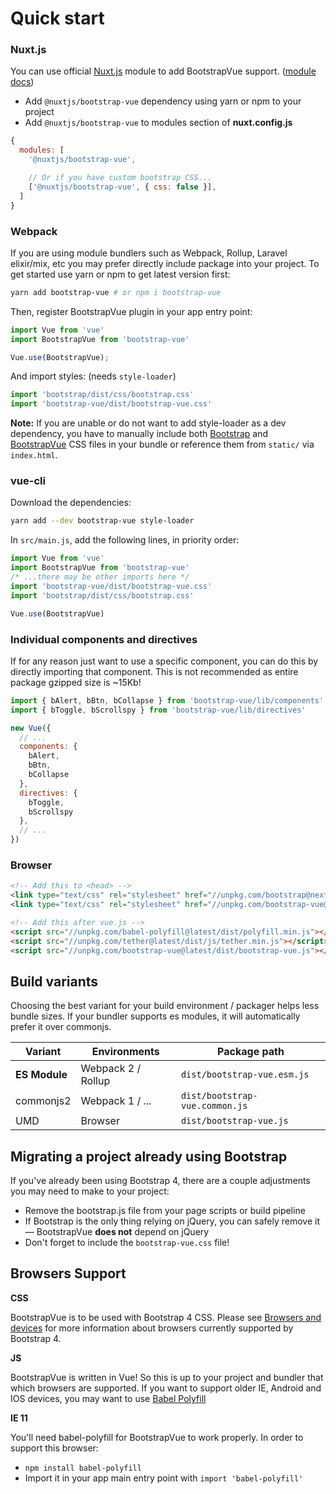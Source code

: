 # Quick start

### Nuxt.js
You can use official [Nuxt.js](https://nuxtjs.org) module to add BootstrapVue support. ([module docs](https://github.com/nuxt-community/modules/tree/master/modules/bootstrap-vue))

- Add `@nuxtjs/bootstrap-vue` dependency using yarn or npm to your project
- Add `@nuxtjs/bootstrap-vue` to modules section of **nuxt.config.js**

```js
{
  modules: [
    '@nuxtjs/bootstrap-vue',

    // Or if you have custom bootstrap CSS...
    ['@nuxtjs/bootstrap-vue', { css: false }],
  ]
}
```

### Webpack
If you are using module bundlers such as Webpack, Rollup, Laravel elixir/mix, etc you may prefer directly include package
into your project. To get started use yarn or npm to get latest version first:

```bash
yarn add bootstrap-vue # or npm i bootstrap-vue
```

Then, register BootstrapVue plugin in your app entry point:

```js
import Vue from 'vue'
import BootstrapVue from 'bootstrap-vue'

Vue.use(BootstrapVue);
```

And import styles: (needs `style-loader`)

```js
import 'bootstrap/dist/css/bootstrap.css'
import 'bootstrap-vue/dist/bootstrap-vue.css'
```

**Note:** If you are unable or do not want to add style-loader as a dev dependency, you have to
manually include both [Bootstrap](https://v4-alpha.getbootstrap.com/getting-started/download/)
and [BootstrapVue](https://unpkg.com/bootstrap-vue@latest/dist/bootstrap-vue.css) CSS files
in your bundle or reference them from `static/` via `index.html`.

### vue-cli

Download the dependencies:

```bash
yarn add --dev bootstrap-vue style-loader
```

In `src/main.js`, add the following lines, in priority order:

```js
import Vue from 'vue'
import BootstrapVue from 'bootstrap-vue'
/* ...there may be other imports here */
import 'bootstrap-vue/dist/bootstrap-vue.css'
import 'bootstrap/dist/css/bootstrap.css'

Vue.use(BootstrapVue)
```

### Individual components and directives
If for any reason just want to use a specific component, you can do this by directly importing that component.
This is not recommended as entire package gzipped size is ~15Kb!

```js
import { bAlert, bBtn, bCollapse } from 'bootstrap-vue/lib/components'
import { bToggle, bScrollspy } from 'bootstrap-vue/lib/directives'

new Vue({
  // ...
  components: {
    bAlert,
    bBtn,
    bCollapse
  },
  directives: {
    bToggle,
    bScrollspy
  },
  // ...
})
```
### Browser

```html
<!-- Add this to <head> -->
<link type="text/css" rel="stylesheet" href="//unpkg.com/bootstrap@next/dist/css/bootstrap.min.css"/>
<link type="text/css" rel="stylesheet" href="//unpkg.com/bootstrap-vue@latest/dist/bootstrap-vue.css"/>

<!-- Add this after vue.js -->
<script src="//unpkg.com/babel-polyfill@latest/dist/polyfill.min.js"></script>
<script src="//unpkg.com/tether@latest/dist/js/tether.min.js"></script>
<script src="//unpkg.com/bootstrap-vue@latest/dist/bootstrap-vue.js"></script>
```

## Build variants
Choosing the best variant for your build environment / packager helps less bundle sizes.
If your bundler supports es modules, it will automatically prefer it over commonjs.

| Variant        | Environments         | Package path
| -------------- | -------------------- | -----------------------------------
| **ES Module**  | Webpack 2 / Rollup   | `dist/bootstrap-vue.esm.js`
| commonjs2      | Webpack 1 / ...      | `dist/bootstrap-vue.common.js`
| UMD            | Browser              | `dist/bootstrap-vue.js`

## Migrating a project already using Bootstrap
If you've already been using Bootstrap 4, there are a couple adjustments you may need to make to your project:
 
- Remove the bootstrap.js file from your page scripts or build pipeline
- If Bootstrap is the only thing relying on jQuery, you can safely remove it — BootstrapVue **does not** depend on jQuery
- Don't forget to include the `bootstrap-vue.css` file!

## Browsers Support

**CSS**

BootstrapVue is to be used with Bootstrap 4 CSS.
Please see [Browsers and devices](https://v4-alpha.getbootstrap.com/getting-started/browsers-devices)
for more information about browsers currently supported by Bootstrap 4. 

**JS**

BootstrapVue is written in Vue! So this is up to your project and bundler that which browsers are supported.
If you want to support older IE, Android and IOS devices, you may want to use
[Babel Polyfill](https://babeljs.io/docs/usage/polyfill)

**IE 11**

You'll need babel-polyfill for BootstrapVue to work properly. In order to support this browser: 
- `npm install babel-polyfill`
- Import it in your app main entry point with `import 'babel-polyfill'`
